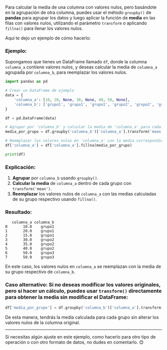 Para calcular la media de una columna con valores nulos, pero basándote en la agrupación de otra columna, puedes usar el método `groupby()` de **pandas** para agrupar los datos y luego aplicar la función de **media** en las filas con valores nulos, utilizando el parámetro `transform` o aplicando `fillna()` para llenar los valores nulos.

Aquí te dejo un ejemplo de cómo hacerlo:

### Ejemplo:

Supongamos que tienes un DataFrame llamado `df`, donde la columna `columna_a` contiene valores nulos, y deseas calcular la media de `columna_a` agrupada por `columna_b`, para reemplazar los valores nulos.

```python
import pandas as pd

# Crear un DataFrame de ejemplo
data = {
    'columna_a': [10, 20, None, 30, None, 40, 50, None],
    'columna_b': ['grupo1', 'grupo1', 'grupo1', 'grupo2', 'grupo2', 'grupo2', 'grupo3', 'grupo3']
}

df = pd.DataFrame(data)

# Agrupar por 'columna_b' y calcular la media de 'columna_a' para cada grupo
media_por_grupo = df.groupby('columna_b')['columna_a'].transform('mean')

# Reemplazar los valores nulos en 'columna_a' con la media correspondiente
df['columna_a'] = df['columna_a'].fillna(media_por_grupo)

print(df)
```

### Explicación:
1. **Agrupar** por `columna_b` usando `groupby()`.
2. **Calcular la media** de `columna_a` dentro de cada grupo con `transform('mean')`.
3. **Reemplazar** los valores nulos de `columna_a` con las medias calculadas de su grupo respectivo usando `fillna()`.

### Resultado:

```plaintext
   columna_a columna_b
0       10.0    grupo1
1       20.0    grupo1
2       15.0    grupo1
3       30.0    grupo2
4       35.0    grupo2
5       40.0    grupo2
6       50.0    grupo3
7       50.0    grupo3
```

En este caso, los valores nulos en `columna_a` se reemplazan con la media de su grupo respectivo de `columna_b`.

### Caso alternativo: **Si no deseas modificar los valores originales**, pero sí hacer un cálculo, puedes usar `transform()` directamente para obtener la media sin modificar el DataFrame:

```python
df['media_por_grupo'] = df.groupby('columna_b')['columna_a'].transform('mean')
```

De esta manera, tendrás la media calculada para cada grupo sin alterar los valores nulos de la columna original.

---

Si necesitas algún ajuste en este ejemplo, como hacerlo para otro tipo de operación o con otro formato de datos, no dudes en comentarlo. 😊